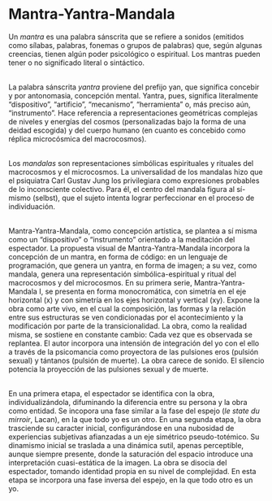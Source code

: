 # Mantra-Yantra-Mandala

Un <i>mantra</i> es una palabra sánscrita que se refiere a sonidos (emitidos como sílabas, palabras, fonemas o grupos de palabras) que, según algunas creencias, tienen algún poder psicológico o espiritual. Los mantras pueden tener o no significado literal o sintáctico.<br/><br/>

La palabra sánscrita <i>yantra</i> proviene del prefijo yan, que significa concebir y por antonomasia, concepción mental. Yantra, pues, significa literalmente “dispositivo”, “artificio”, “mecanismo”, “herramienta” o, más preciso aún, “instrumento”. Hace referencia a representaciones geométricas complejas de niveles y energías del cosmos (personalizadas bajo la forma de una deidad escogida) y del
cuerpo humano (en cuanto es concebido como réplica microcósmica del macrocosmos).<br/><br/>

Los <i>mandalas</i> son representaciones simbólicas espirituales y rituales del macrocosmos y el microcosmos. La universalidad de los mandalas hizo que el psiquiatra Carl Gustav Jung los privilegiara como expresiones probables de lo inconsciente colectivo. Para él, el centro del mandala figura al sí-mismo (selbst), que el sujeto intenta lograr perfeccionar en el proceso de individuación.<br/><br/>

Mantra-Yantra-Mandala, como concepción artística, se plantea a sí misma como un “dispositivo” o “instrumento” orientado a la meditación del espectador. La propuesta visual de Mantra-Yantra-Mandala incorpora la concepción de un mantra, en forma de código: en un lenguaje de programación, que genera un yantra, en forma de imagen; a su vez, como mandala, genera una representación simbólica-espiritual y ritual del macrocosmos y del microcosmos. En su primera serie, Mantra-Yantra-Mandala I, se presenta en forma monocromática, con simetría en el eje horizontal (x) y con simetría en los ejes horizontal y vertical (xy). Expone la obra como arte vivo, en el cual la composición, las formas y la relación entre sus estructuras se ven condicionadas por el acontecimiento y la modificación por parte de la transicionalidad. La obra, como la realidad misma, se sostiene en constante cambio: Cada vez que es observada se replantea. El autor incorpora una intensión de integración del yo con el ello a través de la
psicomancia como proyectora de las pulsiones eros (pulsión sexual) y tántanos (pulsión de muerte). La obra carece de sonido. El silencio potencia la proyección de las pulsiones sexual y de muerte.<br/><br/>

En una primera etapa, el espectador se identifica con la obra, individualizándola, difuminando la diferencia entre su persona y la obra como entidad. Se incopora una fase similar a la fase del espejo (<i>le state du mirroir</i>, Lacan), en la que todo yo es un otro. En una segunda etapa, la obra trasciende su caracter inicial, configurándose en una nubosidad de experiencias subjetivas afianzadas a un eje simétrico pseudo-totémico. Su dinamismo inicial se traslada a una dinámica sutil, apenas perceptible, aunque siempre presente, donde la saturación del espacio introduce una interpretación cuasi-estática de la imagen. La obra se disocia del espectador, tomando identidad propia en su nivel de complejidad. En esta etapa se incorpora una fase inversa del espejo, en la que todo otro es un yo.
